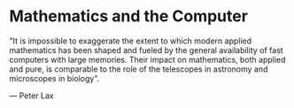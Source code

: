 # Mathematics and the Computer

"It is impossible to exaggerate the extent to which modern applied mathematics has been shaped and fueled by the general availability of fast computers with large memories. Their impact on mathematics, both applied and pure, is comparable to the role of the telescopes in astronomy and microscopes in biology".

— Peter Lax